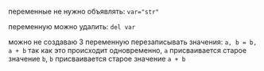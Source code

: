 
переменные не нужно объявлять:
`var="str"`

переменную можно удалить:
`del var`

можно не создаваю 3 переменную перезаписывать значения:
`a, b = b, a + b`
так как это происходит одновременно,
`a` присваивается старое значение `b`,
`b` присваивается старое значение `а + b`